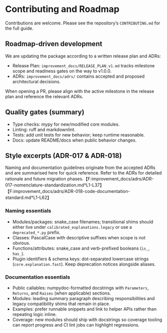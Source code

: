 # Contributing and Roadmap

Contributions are welcome. Please see the repository’s `CONTRIBUTING.md` for the full guide.

## Roadmap-driven development

We are updating the package according to a written release plan and ADRs:

- Release Plan: `improvement_docs/RELEASE_PLAN_v1.md` tracks milestone scope and readiness gates on the way to v1.0.0.
- ADRs: `improvement_docs/adrs/` contains accepted and proposed architectural decisions.

When opening a PR, please align with the active milestone in the release plan and reference the relevant ADRs.

## Quality gates (summary)

- Type checks: mypy for new/modified core modules.
- Linting: ruff and markdownlint.
- Tests: add unit tests for new behavior; keep runtime reasonable.
- Docs: update README/docs when public behavior changes.

## Style excerpts (ADR-017 & ADR-018)

Naming and documentation guidelines originate from the accepted ADRs and are
summarised here for quick reference. Refer to the ADRs for detailed rationale
and future migration phases.【F:improvement_docs/adrs/ADR-017-nomenclature-standardization.md†L1-L37】【F:improvement_docs/adrs/ADR-018-code-documentation-standard.md†L1-L62】

### Naming essentials

- Modules/packages: snake_case filenames; transitional shims should either live
  under `calibrated_explanations.legacy` or use a `deprecated_*.py` prefix.
- Classes: PascalCase with descriptive suffixes when scope is not obvious.
- Functions/attributes: snake_case and verb-prefixed booleans (`is_`, `has_`).
- Plugin identifiers & schema keys: dot-separated lowercase strings
  (`core.explanation.fast`). Keep deprecation notices alongside aliases.

### Documentation essentials

- Public callables: numpydoc-formatted docstrings with `Parameters`, `Returns`,
  and `Raises` (when applicable) sections.
- Modules: leading summary paragraph describing responsibilities and legacy
  compatibility shims that remain in place.
- Examples: prefer runnable snippets and link to helper APIs rather than
  repeating logic inline.
- Coverage: new modules should ship with docstrings so coverage tooling can
  report progress and CI lint jobs can highlight regressions.
